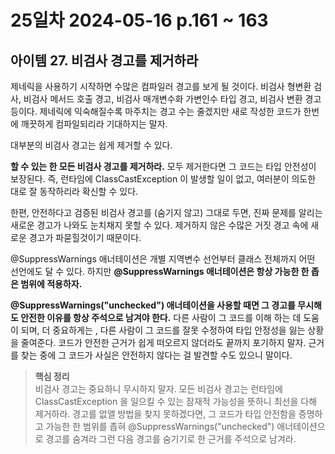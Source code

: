 # 25일차 2024-05-16 p.161 ~ 163

## 아이템 27. 비검사 경고를 제거하라

제네릭을 사용하기 시작하면 수많은 컴파일러 경고를 보게 될 것이다. 
비검사 형변환 검사, 비검사 메서드 호출 경고, 비검사 매개변수화 가변인수 타입 경고, 비검사 변환 경고 등이다.
제네릭에 익숙해질수록 마주치는 경고 수는 줄겠지만 새로 작성한 코드가 한번에 깨끗하게 컴파일되리라 기대하지는 말자.

대부분의 비검사 경고는 쉽게 제거할 수 있다.

**할 수 있는 한 모든 비검사 경고를 제거하라.** 모두 제거한다면 그 코드는 타입 안전성이 보장된다.
즉, 런타임에 ClassCastException 이 발생할 일이 없고, 여러분이 의도한 대로 잘 동작하리라 확신할 수 있다.

한편, 안전하다고 검증된 비검사 경고를 (숨기지 않고) 그대로 두면, 진짜 문제를 알리는 새로운 경고가 나와도 눈치채지 못할 수 있다.
제거하지 않은 수많은 거짓 경고 속에 새로운 경고가 파묻힐것이기 때문이다. 

@SuppressWarnings 애너테이션은 개별 지역변수 선언부터 클래스 전체까지 어떤 선언에도 달 수 있다.
하지만 **@SuppressWarnings 애너테이션은 항상 가능한 한 좁은 범위에 적용하자.**


**@SuppressWarnings("unchecked") 애너테이션을 사용할 때면 그 경고를 무시해도 안전한 이유를 항상 주석으로 남겨야 한다.**
다른 사람이 그 코드를 이해 하는 데 도움이 되며, 더 중요하게는 , 다른 사람이 그 코드를 잘못 수정하여 타입 안정성을 잃는 상황을 줄여준다.
코드가 안전한 근거가 쉽게 떠오르지 않더라도 끝까지 포기하지 말자. 근거를 찾는 중에 그 코드가 사실은 안전하지 않다는 걸 발견할 수도 있으니 말이다.


> **핵심 정리**
> <br/>
> 비검사 경고는 중요하니 무시하지 말자. 모든 비검사 경고는 런타임에 ClassCastException 을
> 일으킬 수 있는 잠재적 가능성을 뜻하니 최선을 다해 제거하라.
> 경고를 없앨 방법을 찾지 못하겠다면, 그 코드가 타입 안전함을 증명하고 가능한 한 범위를 좁혀
> @SuppressWarnings("unchecked") 애너테이션으로 경고를 숨겨라 그런 다음 경고를 숨기기로 한 근거를 주석으로 남겨라.

